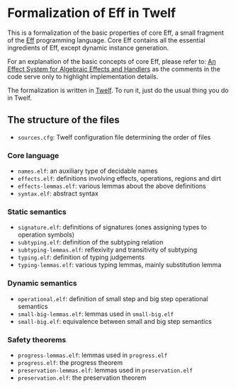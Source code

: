 Formalization of Eff in Twelf
=============================

This is a formalization of the basic properties of core Eff,
a small fragment of the [Eff](http://www.eff-lang.org/) programming language.
Core Eff contains all the essential ingredients of Eff,
except dynamic instance generation.

For an explanation of the basic concepts of core Eff, please refer to:
[An Effect System for Algebraic Effects and Handlers](http://arxiv.org/abs/1306.6316)
as the comments in the code serve only to highlight implementation details.

The formalization is written in [Twelf](http://www.twelf.org/).
To run it, just do the usual thing you do in Twelf.

## The structure of the files

* `sources.cfg`: Twelf configuration file determining the order of files

### Core language
* `names.elf`: an auxiliary type of decidable names
* `effects.elf`: definitions involving effects, operations, regions and dirt
* `effects-lemmas.elf`: various lemmas about the above definitions
* `syntax.elf`: abstract syntax

### Static semantics
* `signature.elf`: definitions of signatures (ones assigning types to operation symbols)
* `subtyping.elf`: definition of the subtyping relation
* `subtyping-lemmas.elf`: reflexivity and transitivity of subtyping
* `typing.elf`: definition of typing judgements
* `typing-lemmas.elf`: various typing lemmas, mainly substitution lemma

### Dynamic semantics
* `operational.elf`: definition of small step and big step operational semantics
* `small-big-lemmas.elf`: lemmas used in `small-big.elf`
* `small-big.elf`: equivalence between small and big step semantics

### Safety theorems
* `progress-lemmas.elf`: lemmas used in `progress.elf`
* `progress.elf`: the progress theorem
* `preservation-lemmas.elf`: lemmas used in `preservation.elf`
* `preservation.elf`: the preservation theorem
